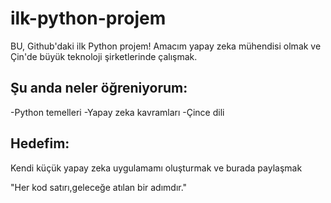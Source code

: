 # ilk-python-projem

BU, Github'daki ilk Python projem! 
Amacım yapay zeka mühendisi olmak ve Çin'de büyük teknoloji şirketlerinde çalışmak.

## Şu anda neler öğreniyorum:
-Python temelleri 
-Yapay zeka kavramları
-Çince dili 

## Hedefim:
Kendi küçük yapay zeka uygulamamı oluşturmak ve burada paylaşmak

"Her kod satırı,geleceğe atılan bir adımdır."
